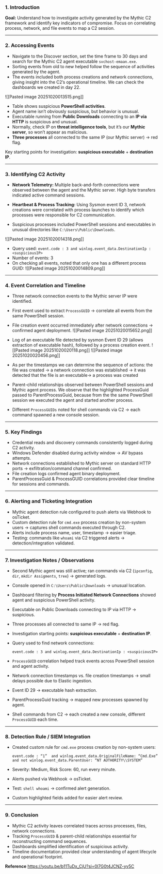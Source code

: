 ### 1. Introduction

**Goal:** Understand how to investigate activity generated by the Mythic C2 framework and identify key indicators of compromise. Focus on correlating process, network, and file events to map a C2 session.

---

### 2. Accessing Events

- Navigate to the Discover section, set the time frame to 30 days and search for the Mythic C2 agent executable `svchost-emaan.exe`.
- Sorting events from old to new helped follow the sequence of activities generated by the agent.
- The events included both process creations and network connections, giving insight into the C2’s operational timeline. We can check the dashboards we created in day 22.

![[Pasted image 20251020013515.png]]

- Table shows suspicious **PowerShell activities**.
- Agent name isn’t obviously suspicious, but behavior is unusual.
- Executable running from **Public Downloads** connecting to an **IP via HTTP** is suspicious and unusual.
- Normally, check IP on **threat intelligence tools**, but it’s our **Mythic server**, so won’t appear as malicious.
- **Three processes** all connected to the same IP (our Mythic server) → red flag.

Key starting points for investigation: **suspicious executable** + **destination IP**.

---

### 3. Identifying C2 Activity

- **Network Telemetry:** Multiple back-and-forth connections were observed between the agent and the Mythic server. High byte transfers indicated active command sessions.
    
- **Heartbeat & Process Tracking:** Using Sysmon event ID 3, network creations were correlated with process launches to identify which processes were responsible for C2 communication.
    
- Suspicious processes included PowerShell sessions and executables in unusual directories like `C:\Users\Public\Downloads`.


![[Pasted image 20251020014318.png]]
- Query used: `event.code : 3 and winlog.event_data.DestinationIp : <suspiciousIP>`
- Number of events: 3
- On checking all events, noted that only one has a different process GUID:
![[Pasted image 20251020014809.png]]
---
### 4. Event Correlation and Timeline

- Three network connection events to the Mythic server IP were identified.
- First event used to extract `ProcessGUID` → correlate all events from the same PowerShell session.
- File creation event occurred immediately after network connections → confirmed agent deployment.
![[Pasted image 20251020015652.png]]

- Log of an executable file detected by sysmon Event ID 29 (allows extraction of executable hash), followed by a process creation event.
![[Pasted image 20251020020118.png]]
![[Pasted image 20251020020456.png]]
- As per the timestamps we can determine the sequence of actions: the file was created →  a network connection was established →  it was detected that the file is an executable→  a process was created
- Parent-child relationships observed between PowerShell sessions and Mythic agent process. We observe that the highlighted ProcessGuid passed to ParentProcessGuid, because from the the same PowerShell session we executed the agent and started another process.
- Different `ProcessGUIDs` noted for shell commands via C2 → each command spawned a new console session.


---

### 5. Key Findings

- Credential reads and discovery commands consistently logged during C2 activity.
- Windows Defender disabled during activity window → AV bypass attempts.
- Network connections established to Mythic server on standard HTTP ports → exfiltration/command channel confirmed.
- File creation logs confirmed agent binary deployment.
- ParentProcessGuid & ProcessGUID correlations provided clear timeline for sessions and commands.

---

### 6. Alerting and Ticketing Integration

- Mythic agent detection rule configured to push alerts via Webhook to osTicket.
- Custom detection rule for `cmd.exe` process creation by non-system users → captures shell commands executed through C2.
- Alerts include process name, user, timestamp → easier triage.
- Testing: commands like `whoami` via C2 triggered alerts → detection/integration validated.

---

### 7. Investigation Notes / Observations

- Second Mythic agent was still active; ran commands via C2 (`ipconfig`, `dir`, `mkdir Assigments`, `tree`) → generated logs.
- Console opened in `C:\Users\Public\Downloads` → unusual location.
- Dashboard filtering by **Process Initiated Network Connections** showed agent and suspicious PowerShell activity.
- Executable on Public Downloads connecting to IP via HTTP → suspicious.
- Three processes all connected to same IP → red flag.
- Investigation starting points: **suspicious executable** + **destination IP**.
- Query used to find network connections:
    
    `event.code : 3 and winlog.event_data.DestinationIp : <suspiciousIP>`
    
- `ProcessGUID` correlation helped track events across PowerShell session and agent activity.
- Network connection timestamps vs. file creation timestamps → small delays possible due to Elastic ingestion.
- Event ID 29 → executable hash extraction.
- ParentProcessGuid tracking → mapped new processes spawned by agent.
- Shell commands from C2 → each created a new console, different `ProcessGUID` each time.

---

### 8. Detection Rule / SIEM Integration

- Created custom rule for `cmd.exe` process creation by non-system users:
    
    `event.code : “1”  and winlog.event_data.OriginalFileName: “Cmd.Exe”  and not winlog.event_data.ParentUser: “NT AUTHORITY\\SYSTEM”`
    
- Severity: Medium, Risk Score: 60, run every minute.
- Alerts pushed via Webhook → osTicket.
- Test: `shell whoami` → confirmed alert generation.
- Custom highlighted fields added for easier alert review.

---

### 9. Conclusion

- Mythic C2 activity leaves correlated traces across processes, files, network connections.
- Tracking `ProcessGUID` & parent-child relationships essential for reconstructing command sequences.
- Dashboards simplified identification of suspicious activity.
- Timeline documentation provided clear understanding of agent lifecycle and operational footprint.


**Reference**
https://youtu.be/b11TuDx_CjU?si=0l7G0t4JCNZ-yv5C